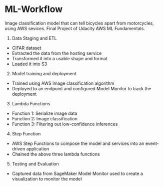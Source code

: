 # ML-Workflow

Image classification model that can tell bicycles apart from motorcycles, using AWS sevices.
Final Project of Udacity AWS ML Fundamentals.

1. Data Staging and ETL

- CIFAR dataset 
- Extracted the data from the hosting service
- Transformed it into a usable shape and format
- Loaded it into S3

2. Model training and deployment

- Trained using AWS Image classification algorithm
- Deployed to an endpoint and configured Model Monitor to track the deployment

3. Lambda Functions

- Function 1: Serialize image data
- Function 2: Image classification
- Function 3: Filtering out low-confidence inferences

4. Step Function

- AWS Step Functions to compose the model and services into an event-driven application
- Chained the above three lambda functions

5. Testing and Evaluation

- Captured data from SageMaker Model Monitor used to create a visualization to monitor the model